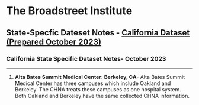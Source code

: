 # The Broadstreet Institute

## State-Specfic Dateset Notes - [California Dataset (Prepared October 2023)](https://github.com/BroadStreet-Health/Community-Health-Needs-Assessments)

### California State Specific Dataset Notes- October 2023

---

1. <strong> Alta Bates Summit Medical Center: Berkeley, CA-</strong> Alta Bates Summit Medical Center has three campuses which include Oakland and Berkeley. The CHNA treats these campuses as one hospital system. Both Oakland and Berkeley have the same collected CHNA information.
